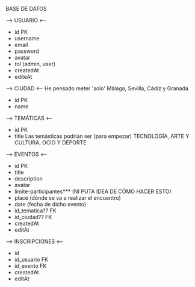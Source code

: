BASE DE DATOS

--> USUARIO <--
- id PK
- username
- email
- password
- avatar
- rol (admin, user)
- createdAt
- editeAt

--> CIUDAD <--
He pensado meter 'solo' Málaga, Sevilla, Cádiz y Granada
- id PK
- name

--> TEMÁTICAS <--
- id PK
- title
Las temásticas podrían ser (para empezar) TECNOLOGÍA, ARTE Y CULTURA, OCIO Y DEPORTE

--> EVENTOS <--
- id PK
- title
- description
- avatar
- limite-participantes*** (NI PUTA IDEA DE CÓMO HACER ESTO)
- place (dónde se va a realizar el encuentro)
- date (fecha de dicho evento)
- id_tematica?? FK
- id_ciudad?? FK
- createdAt
- editAt

--> INSCRIPCIONES <--
- id
- id_usuario FK
- id_evento FK
- createdAt
- editAt


